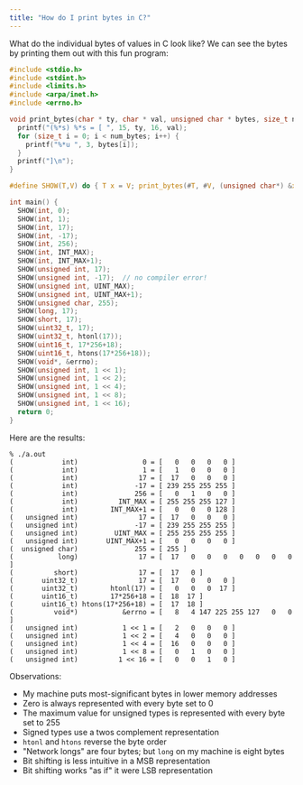 ```yaml
---
title: "How do I print bytes in C?"
---
```


What do the individual bytes of values in C look like? We can see the bytes by printing them out with this fun program:

```c
#include <stdio.h>
#include <stdint.h>
#include <limits.h>
#include <arpa/inet.h>
#include <errno.h>

void print_bytes(char * ty, char * val, unsigned char * bytes, size_t num_bytes) {
  printf("(%*s) %*s = [ ", 15, ty, 16, val);
  for (size_t i = 0; i < num_bytes; i++) {
    printf("%*u ", 3, bytes[i]);
  }
  printf("]\n");
}

#define SHOW(T,V) do { T x = V; print_bytes(#T, #V, (unsigned char*) &x, sizeof(x)); } while(0)

int main() {
  SHOW(int, 0);
  SHOW(int, 1);
  SHOW(int, 17);
  SHOW(int, -17);
  SHOW(int, 256);
  SHOW(int, INT_MAX);
  SHOW(int, INT_MAX+1);
  SHOW(unsigned int, 17);
  SHOW(unsigned int, -17);  // no compiler error!
  SHOW(unsigned int, UINT_MAX);
  SHOW(unsigned int, UINT_MAX+1);
  SHOW(unsigned char, 255);
  SHOW(long, 17);
  SHOW(short, 17);
  SHOW(uint32_t, 17);
  SHOW(uint32_t, htonl(17));
  SHOW(uint16_t, 17*256+18);
  SHOW(uint16_t, htons(17*256+18));
  SHOW(void*, &errno);
  SHOW(unsigned int, 1 << 1);
  SHOW(unsigned int, 1 << 2);
  SHOW(unsigned int, 1 << 4);
  SHOW(unsigned int, 1 << 8);
  SHOW(unsigned int, 1 << 16);
  return 0;
}
```

Here are the results:

```
% ./a.out
(            int)                0 = [   0   0   0   0 ]
(            int)                1 = [   1   0   0   0 ]
(            int)               17 = [  17   0   0   0 ]
(            int)              -17 = [ 239 255 255 255 ]
(            int)              256 = [   0   1   0   0 ]
(            int)          INT_MAX = [ 255 255 255 127 ]
(            int)        INT_MAX+1 = [   0   0   0 128 ]
(   unsigned int)               17 = [  17   0   0   0 ]
(   unsigned int)              -17 = [ 239 255 255 255 ]
(   unsigned int)         UINT_MAX = [ 255 255 255 255 ]
(   unsigned int)       UINT_MAX+1 = [   0   0   0   0 ]
(  unsigned char)              255 = [ 255 ]
(           long)               17 = [  17   0   0   0   0   0   0   0 ]
(          short)               17 = [  17   0 ]
(       uint32_t)               17 = [  17   0   0   0 ]
(       uint32_t)        htonl(17) = [   0   0   0  17 ]
(       uint16_t)        17*256+18 = [  18  17 ]
(       uint16_t) htons(17*256+18) = [  17  18 ]
(          void*)           &errno = [   8   4 147 225 255 127   0   0 ]
(   unsigned int)           1 << 1 = [   2   0   0   0 ]
(   unsigned int)           1 << 2 = [   4   0   0   0 ]
(   unsigned int)           1 << 4 = [  16   0   0   0 ]
(   unsigned int)           1 << 8 = [   0   1   0   0 ]
(   unsigned int)          1 << 16 = [   0   0   1   0 ]
```

Observations:

* My machine puts most-significant bytes in lower memory addresses
* Zero is always represented with every byte set to 0
* The maximum value for unsigned types is represented with every byte set to 255
* Signed types use a twos complement representation
* `htonl` and `htons` reverse the byte order
* "Network longs" are four bytes; but `long` on my machine is eight bytes
* Bit shifting is less intuitive in a MSB representation
* Bit shifting works "as if" it were LSB representation
